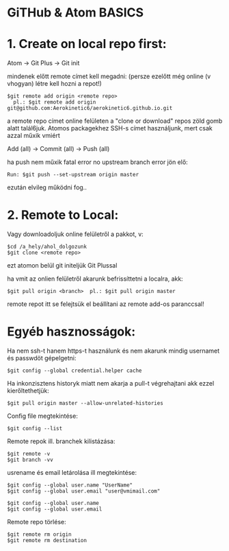 #                                              GiTHub & Atom BASICS

# 1. Create on local repo first:

  Atom -> Git Plus -> Git init

  mindenek előtt remote címet kell megadni:
   (persze ezelőtt még online (v vhogyan) létre kell hozni a repot!)

    $git remote add origin <remote repo>
      pl.: $git remote add origin git@github.com:Aerokinetic6/aerokinetic6.github.io.git

   a remote repo címet online felületen a "clone or download" repos zöld gomb
    alatt talál6juk. Atomos packagekhez SSH-s címet használjunk, mert csak
    azzal műxik vmiért



  Add (all) -> Commit (all) -> Push (all)

  ha push nem műxik fatal error no upstream branch error jön elő:
  
    Run: $git push --set-upstream origin master
  ezután elvileg működni fog..


# 2. Remote to Local:

  Vagy downloadoljuk online felületről a pakkot, v:

    $cd /a_hely/ahol_dolgozunk
    $git clone <remote repo>

  ezt atomon belül git initeljük Git Plussal

  ha vmit az onlien felületről akarunk befrissíttetni a localra, akk:

    $git pull origin <branch>  pl.: $git pull origin master

  remote repot itt se felejtsük el beállítani az remote add-os paranccsal!



# Egyéb hasznosságok:

  Ha nem ssh-t hanem https-t használunk és nem akarunk mindig usernamet és passwdöt gépelgetni:
    
    $git config --global credential.helper cache

  Ha inkonzisztens historyk miatt nem akarja a pull-t végrehajtani akk ezzel kierőltethetjük:
    
    $git pull origin master --allow-unrelated-histories

  Config file megtekintése:
    
    $git config --list

  Remote repok ill. branchek kilistázása:
    
    $git remote -v
    $git branch -vv

  usrename és email letárolása ill megtekintése:
    
    $git config --global user.name "UserName"
    $git config --global user.email "user@vmimail.com"

    $git config --global user.name
    $git config --global user.email

  Remote repo törlése:
  
    $git remote rm origin
    $git remote rm destination
